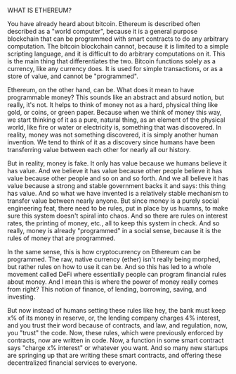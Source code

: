 WHAT IS ETHEREUM?

You have already heard about bitcoin. Ethereum is described often described
as a "world computer", because it is a general purpose blockchain that can
be programmed with smart contracts to do any arbitrary computation. The
bitcoin blockchain cannot, because it is limited to a simple scripting
language, and it is difficult to do arbitrary computations on it. This is the
main thing that differentiates the two. Bitcoin functions solely as a
currency, like any currency does. It is used for simple transactions, or as a
store of value, and cannot be "programmed". 

Ethereum, on the other hand, can be. What does it mean to have programmable 
money? This sounds like an abstract and absurd notion, but really, it's not.
It helps to think of money not as a hard, physical thing like gold, or coins,
or green paper. Because when we think of money this way, we start thinking of
it as a pure, natural thing, as an element of the physical world, like fire or
water or electricity is, something that was discovered. In reality, money was
not something discovered, it is simply another human invention. We tend to
think of it as a discovery since humans have been transferring value between
each other for nearly all our history.

But in reality, money is fake. It only has value because we humans believe
it has value. And we believe it has value because other people believe it
has value because other people and so on and so forth. And we all believe
it has value because a strong and stable government backs it and says: this
thing has value. And so what we have invented is a relatively stable
mechanism to transfer value between nearly anyone. But since money is a purely
social engineering feat, there need to be rules, put in place by us huamns,
to make sure this system doesn't spiral into chaos. And so there are rules
on interest rates, the printing of money, etc., all to keep this system in
check. And so really, money is already "programmed" in a social sense, 
because it is the rules of money that are programmed.

In the same sense, this is how cryptocurrency on Ethereum can be programmed.
The raw, native currency (ether) isn't really being morphed, but rather rules
on how to use it can be. And so this has led to a whole movement called DeFi
where essentially people can program financial rules about money. And I mean
this is where the power of money really comes from right? This notion of
finance, of lending, borrowing, saving, and investing.

But now instead of humans setting these rules like hey, the bank must keep
x% of its money in reserve, or, the lending company charges 4% interest, and
you trust their word because of contracts, and law, and regulation, now, you
"trust" the code. Now, these rules, which were previously enforced by
contracts, now are written in code. Now, a function in some smart contract
says "charge x% interest" or whatever you want. And so many new startups are
springing up that are writing these smart contracts, and offering these
decentralized financial services to everyone.
